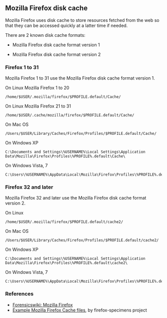 ## Mozilla Firefox disk cache

Mozilla Firefox uses disk cache to store resources fetched from the web so that
they can be accessed quickly at a latter time if needed.

There are 2 known disk cache formats:

* Mozilla Firefox disk cache format version 1

* Mozilla Firefox disk cache format version 2

### Firefox 1 to 31

Mozilla Firefox 1 to 31 use the Mozilla Firefox disk cache format version 1.

On Linux Mozilla Firefox 1 to 20

```
/home/$USER/.mozilla/firefox/$PROFILE.default/Cache/
```

On Linux Mozilla Firefox 21 to 31

```
/home/$USER/.cache/mozilla/firefox/$PROFILE.default/Cache/
```

On Mac OS

```
/Users/$USER/Library/Caches/Firefox/Profiles/$PROFILE.default/Cache/
```

On Windows XP

```
C:\Documents and Settings\%USERNAME%\Local Settings\Application Data\Mozilla\Firefox\Profiles\%PROFILE%.default\Cache\
```

On Windows Vista, 7

```
C:\Users\%USERNAME%\AppData\Local\Mozilla\Firefox\Profiles\%PROFILE%.default\Cache\
```

### Firefox 32 and later

Mozilla Firefox 32 and later use the Mozilla Firefox disk cache format version
2.

On Linux

```
/home/$USER/.mozilla/firefox/$PROFILE.default/cache2/
```

On Mac OS

```
/Users/$USER/Library/Caches/Firefox/Profiles/$PROFILE.default/cache2/
```

On Windows XP

```
C:\Documents and Settings\%USERNAME%\Local Settings\Application Data\Mozilla\Firefox\Profiles\%PROFILE%.default\cache2\
```

On Windows Vista, 7

```
C:\Users\%USERNAME%\AppData\Local\Mozilla\Firefox\Profiles\%PROFILE%.default\cache2\
```

### References

* [Forensicswiki: Mozilla Firefox](https://forensics.wiki/mozilla_firefox)
* [Example Mozilla Firefox Cache files](https://github.com/dfirlabs/firefox-specimens/tree/main/specimens), by firefox-specimens project

